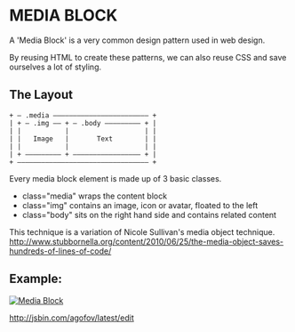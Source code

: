 # MEDIA BLOCK

A 'Media Block' is a very common design pattern used in web design.

By reusing HTML to create these patterns, we can also reuse CSS and save ourselves a lot of styling.

## The Layout

    + – .media –––––––––––––––––––––––– +
    | + – .img –– + – .body ––––––––– + |
    | |           |                   | |
    | |   Image   |       Text        | |
    | |           |                   | |
    | + ––––––––– + ––––––––––––––––– + |
    + ––––––––––––––––––––––––––––––––– +

Every media block element is made up of 3 basic classes.

* class="media" wraps the content block
* class="img" contains an image, icon or avatar, floated to the left
* class="body"  sits on the right hand side and contains related content

This technique is a variation of Nicole Sullivan's media object technique.  
http://www.stubbornella.org/content/2010/06/25/the-media-object-saves-hundreds-of-lines-of-code/


## Example:

[![Media Block](http://f.cl.ly/items/422C0O0g1l020X3R2I0W/media-block.png)](http://jsbin.com/agofov/latest/edit)

http://jsbin.com/agofov/latest/edit
